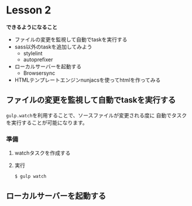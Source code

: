 # Lesson 2

**できるようになること**

- ファイルの変更を監視して自動でtaskを実行する
- sass以外のtaskを追加してみよう
   - stylelint
   - autoprefixer
- ローカルサーバーを起動する
   - Browsersync
- HTMLテンプレートエンジンnunjacsを使ってhtmlを作ってみる

## ファイルの変更を監視して自動でtaskを実行する

`gulp.watch`を利用することで、ソースファイルが変更される度に
自動でタスクを実行することが可能になります。

### 準備

1. watchタスクを作成する
1. 実行

    ```js
    $ gulp watch
    ```

## ローカルサーバーを起動する
